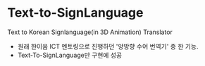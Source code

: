 # Text-to-SignLanguage
Text to Korean Signlanguage(in 3D Animation) Translator

- 원래 한이음 ICT 멘토링으로 진행하던 '양방향 수어 번역기' 중 한 기능.
- Text-To-SignLanguage만 구현에 성공
